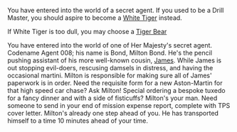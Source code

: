 You have entered into the world of a secret agent.
If you used to be a Drill Master, you should aspire to become
a [White Tiger](https://play.google.com/store/apps/details?id=com.linecorp.LGRGS) instead.

If White Tiger is too dull, you may choose a
[Tiger Bear](http://i0.wp.com/listverse.com/wp-content/uploads/2011/05/liger.jpg?resize=548%2C426)

You have entered into the world of one of Her Majesty's secret agent.
Codename Agent 008; his name is Bond, Milton Bond.
He's the pencil pushing assistant of his more well-known cousin, [James](http://www.007.com/characters/the-bonds/).
While James is out stopping evil-doers, rescusing damsels in distress, and having the occasional martini.
Milton is responsible for making sure all of James' paperwork is in order.
Need the requisite form for a new Aston-Martin for that high speed car chase?
Ask Milton!
Special ordering a bespoke tuxedo for a fancy dinner and with a side of fisticuffs?
Milton's your man.
Need someone to send in your end of mission expense report, complete with TPS cover letter.
Milton's already one step ahead of you.
He has transported himself to a time 10 minutes ahead of your time.
